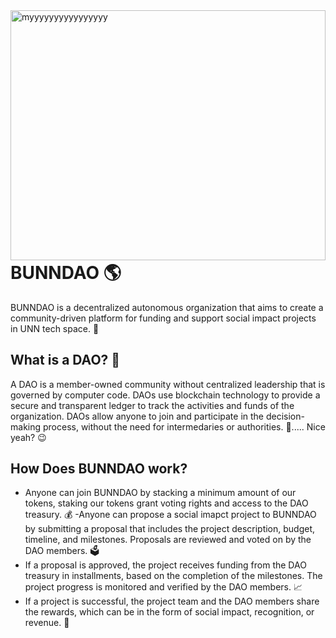 <div>
  <a href="/">
    <img align="right" alt="myyyyyyyyyyyyyyyy" src="https://blockchainunn.org/images/navLogo.png" width="100%" height="400" />
  </a>
</div>

# BUNNDAO 🌎

BUNNDAO is a decentralized autonomous organization that aims to create a community-driven platform for funding and support social impact projects in UNN tech space. 🙌

## What is a DAO? 🤔

A DAO is a member-owned community without centralized leadership that is governed by computer code. DAOs use blockchain technology to provide a secure and transparent ledger to track the activities and funds of the organization. DAOs allow anyone to join and participate in the decision-making process, without the need for intermedaries or authorities. 💯..... Nice yeah? 😉


## How Does BUNNDAO work? 
- Anyone can join BUNNDAO by stacking a minimum amount of our tokens, staking our tokens grant voting rights and access to the DAO treasury. 💰
-Anyone can propose a social imapct project to BUNNDAO by submitting a proposal that includes the project description, budget, timeline, and milestones. Proposals are reviewed and voted on by the DAO members. 🗳️
- If a proposal is approved, the project receives funding from the DAO treasury in installments, based on the completion of the milestones. The project progress is monitored and verified by the DAO members. 📈
-  If a project is successful, the project team and the DAO members share the rewards, which can be in the form of social impact, recognition, or revenue. 🎁

